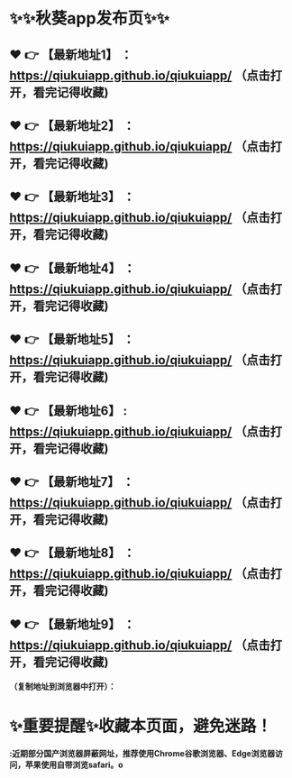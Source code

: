 # :sparkles::sparkles:秋葵app发布页:sparkles::sparkles:

 :heart: :point_right: 【最新地址1】 ：https://qiukuiapp.github.io/qiukuiapp/  （点击打开，看完记得收藏)
 ------
 :heart: :point_right: 【最新地址2】 ：https://qiukuiapp.github.io/qiukuiapp/  （点击打开，看完记得收藏)
 ------
 :heart: :point_right: 【最新地址3】 ：https://qiukuiapp.github.io/qiukuiapp/   （点击打开，看完记得收藏)
 ------
 :heart: :point_right: 【最新地址4】 ：https://qiukuiapp.github.io/qiukuiapp/  （点击打开，看完记得收藏)
 ------
 :heart: :point_right: 【最新地址5】 ：https://qiukuiapp.github.io/qiukuiapp/   （点击打开，看完记得收藏)
 ------
 :heart: :point_right: 【最新地址6】 : https://qiukuiapp.github.io/qiukuiapp/   （点击打开，看完记得收藏)
 ------
 :heart: :point_right: 【最新地址7】 ：https://qiukuiapp.github.io/qiukuiapp/   （点击打开，看完记得收藏)
 ------
 :heart: :point_right: 【最新地址8】 ：https://qiukuiapp.github.io/qiukuiapp/  （点击打开，看完记得收藏)
 ------
 :heart: :point_right: 【最新地址9】 ：https://qiukuiapp.github.io/qiukuiapp/   （点击打开，看完记得收藏)
  ------

  
#### （复制地址到浏览器中打开）：
# :sparkles:重要提醒:sparkles:收藏本页面，避免迷路！
#### :近期部分国产浏览器屏蔽网址，推荐使用Chrome谷歌浏览器、Edge浏览器访问，苹果使用自带浏览safari。o
